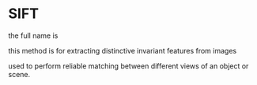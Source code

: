# SIFT

the full name is 



this method is for extracting distinctive invariant features from images

used to perform reliable matching between different views of an object or scene.



